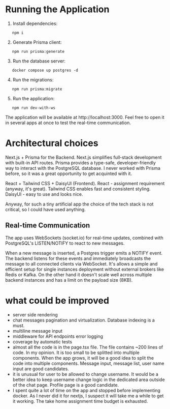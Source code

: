 # Running the Application

1. Install dependencies:

```
   npm i
```

2. Generate Prisma client:

```
   npm run prisma:generate
```

3. Run the database server:

```
   docker compose up postgres -d
```

4. Run the migrations:

```
   npm run prisma:migrate
```

5. Run the application:

```
   npm run dev-with-ws
```
The application will be available at http://localhost:3000. Feel free to open it in several apps at once to test the real-time communication.

# Architectural choices

Next.js + Prisma for the Backend. Next.js simplifies full-stack development with built-in API routes. Prisma provides a type-safe, developer-friendly way to interact with the PostgreSQL database. I never worked with Prisma before, so it was a great opportunity to get acquinted with it.

React + Tailwind CSS + DaisyUI (Frontend). React - assignment requirement (anyway, it's great). Tailwind CSS enables fast and consistent styling. DaisyUI - easy to use and looks nice.

Anyway, for such a tiny artificial app the choice of the tech stack is not critical, so I could have used anything.

## Real-time Communication
The app uses WebSockets (socket.io) for real-time updates, combined with PostgreSQL's LISTEN/NOTIFY to react to new messages.

When a new message is inserted, a Postgres trigger emits a NOTIFY event. The backend listens for these events and immediately broadcasts the message to all connected clients via WebSocket. It's allows a simple and efficient setup for single instances deployment without external brokers like Redis or Kafka. On the other hand it doesn't scale well across multiple backend instances and has a limit on the payload size (8KB).

# what could be improved

- server side rendering
- chat messages pagination and virtualization. Database indexing is a must.
- multiline message input
- middleware for API endpoints error logging
- coverage by automatic tests
- almost all the code is in the page.tsx file. The file contains ~200 lines of code. In my opinion. It is too small to be splitted into multiple components. When the app grows, it will be a good idea to split the code into multiple components. Message input, message list, user name input are good candidates.
- it is unusual for user to be allowed to change username. It would be a better idea to keep username change logic in the dedicated area outside of the chat page. Profile page is a good candidate.
- I spent quite a lot of time on the app and stopped before implementing docker. As I never did it for nextjs, I suspect it will take me a while to get it working. The take home assignment time budget is exhausted.
